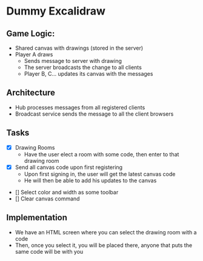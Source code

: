 # Dummy Excalidraw

## Game Logic:

- Shared canvas with drawings (stored in the server)
- Player A draws
  - Sends message to server with drawing
  - The server broadcasts the change to all clients
  - Player B, C... updates its canvas with the messages

## Architecture

- Hub processes messages from all registered clients
- Broadcast service sends the message to all the client browsers

## Tasks

- [X] Drawing Rooms
  - Have the user elect a room with some code, then enter to that drawing room
- [X] Send all canvas code upon first registering
  - Upon first signing in, the user will get the latest canvas code
  - He will then be able to add his updates to the canvas
- [] Select color and width as some toolbar
- [] Clear canvas command

## Implementation

- We have an HTML screen where you can select the drawing room with a code
- Then, once you select it, you will be placed there, anyone that puts the same code will be with you